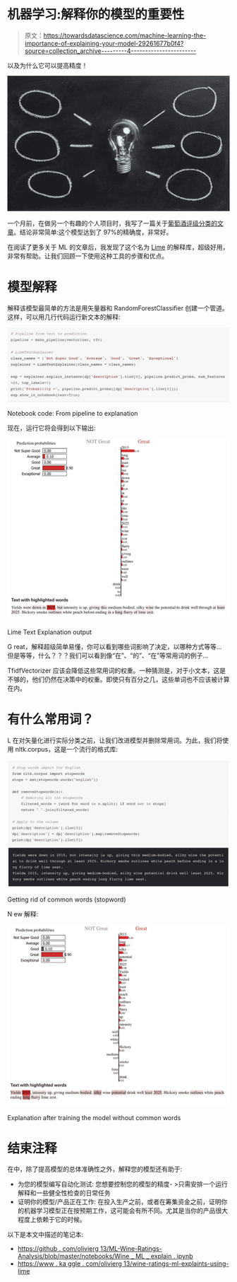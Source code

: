 # 机器学习:解释你的模型的重要性

> 原文：<https://towardsdatascience.com/machine-learning-the-importance-of-explaining-your-model-29261677b0f4?source=collection_archive---------4----------------------->

以及为什么它可以提高精度！

![](img/75c1b610f510dfcbde3eccdcee2a4f30.png)

一个月前，在做另一个有趣的个人项目时，我写了一篇关于[葡萄酒评级分类的文章](/wine-ratings-prediction-using-machine-learning-ce259832b321)。结论非常简单:这个模型达到了 97%的精确度，非常好。

在阅读了更多关于 ML 的文章后，我发现了这个名为 [Lime](https://github.com/marcotcr/lime) 的解释库，超级好用，非常有帮助。让我们回顾一下使用这种工具的步骤和优点。

# 模型解释

解释该模型最简单的方法是用矢量器和 RandomForestClassifier 创建一个管道。这样，可以用几行代码运行新文本的解释:

![](img/145c6be7dcec7b2a51edf862ccd4a2a7.png)

Notebook code: From pipeline to explanation

现在，运行它将会得到以下输出:

![](img/f5f85a10fe2df3564439b8b483e25502.png)

Lime Text Explanation output

G reat，解释超级简单易懂，你可以看到哪些词影响了决定，以哪种方式等等…
但是等等，什么？？？我们可以看到像“在”、“的”、“在”等常用词的例子…

TfidfVectorizer 应该会降低这些常用词的权重。一种猜测是，对于小文本，这是不够的，他们仍然在决策中的权重。即使只有百分之几，这些单词也不应该被计算在内。

# 有什么常用词？

L 在对矢量化进行实际分类之前，让我们改进模型并删除常用词。为此，我们将使用 nltk.corpus，这是一个流行的格式库:

![](img/a33335fb72a6c2fbf8797d0fb121d39b.png)

Getting rid of common words (stopword)

N ew 解释:

![](img/6468aab0ece3b807386e23b617f1ba45.png)

Explanation after training the model without common words

# 结束注释

在中，除了提高模型的总体准确性之外，解释您的模型还有助于:

*   为您的模型编写自动化测试:
    您想要控制您的模型的精度- >只需安排一个运行解释和一些健全性检查的日常任务
*   证明你的模型/产品正在工作:
    在投入生产之前，或者在筹集资金之前，证明你的机器学习模型正在按预期工作，这可能会有所不同。尤其是当你的产品很大程度上依赖于它的时候。

以下是本文中描述的笔记本:

*   [https://github . com/olivierg 13/ML-Wine-Ratings-Analysis/blob/master/notebooks/Wine _ ML _ explain . ipynb](https://github.com/olivierg13/ML-Wine-Ratings-Analysis/blob/master/notebooks/wine_ml_explanation.ipynb)
*   [https://www . ka ggle . com/olivierg 13/wine-ratings-ml-explaints-using-lime](https://www.kaggle.com/olivierg13/wine-ratings-ml-explanations-using-lime)